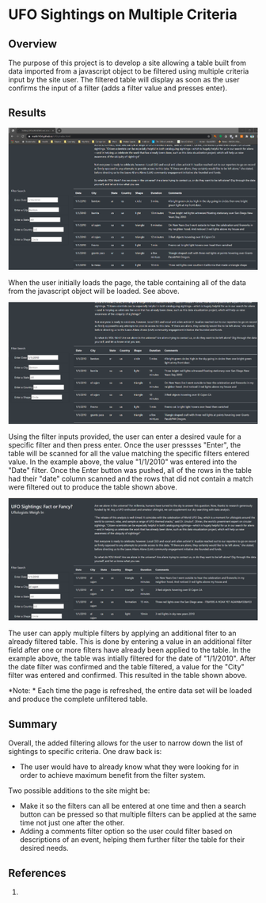 # UFO Sightings on Multiple Criteria

## Overview

The purpose of this project is to develop a site allowing a table built from data imported from a javascript object to be filtered using multiple criteria input by the site user. The filtered table will display as soon as the user confirms the input of a filter (adds a filter value and presses enter).

## Results

![Unfiltered Table](https://github.com/MattK1454/UFOs/blob/main/static/images/Unfiltered%20Table.png)

When the user initially loads the page, the table containing all of the data from the javascript object will be loaded. See above.

![Table with one filter](https://github.com/MattK1454/UFOs/blob/main/static/images/1%20filter%20table.png)

Using the filter inputs provided, the user can enter a desired vaule for a specific filter and then press enter. Once the user pressses "Enter", the table will be scanned for all the value matching the specific filters entered value. In the example above, the value "1/1/2010" was entered into the "Date" filter. Once the Enter button was pushed, all of the rows in the table had their "date" column scanned and the rows that did not contain a match were filtered out to produce the table shown above.

![Table with two filters](https://github.com/MattK1454/UFOs/blob/main/static/images/2%20filter%20table.png)

The user can apply multiple filters by applying an additional fiter to an already filtered table. This is done by entering a value in an additional filter field after one or more filters have already been applied to the table. In the example above, the table was intially filtered for the date of "1/1/2010". After the date filter was confirmed and the table filtered, a value for the "City" filter was entered and confirmed. This resulted in the table shown above.

*Note: *
Each time the page is refreshed, the entire data set will be loaded and produce the complete unfiltered table.


## Summary

Overall, the added filtering allows for the user to narrow down the list of sightings to specific criteria. One draw back is:
* The user would have to already know what they were looking for in order to achieve maximum benefit from the filter system.

Two possible additions to the site might be:

* Make it so the filters can all be entered at one time and then a search button can be pressed so that multiple filters can be applied at the same time not just one after the other.
* Adding a comments filter option so the user could filter based on descriptions of an event, helping them further filter the table for their desired needs.

## References

1. 
